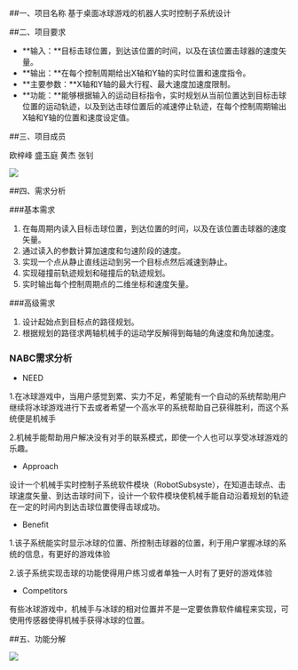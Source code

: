 ##一、项目名称
基于桌面冰球游戏的机器人实时控制子系统设计
 
##二、项目要求

 - **输入：**目标击球位置，到达该位置的时间，以及在该位置击球器的速度矢量。
 - **输出：**在每个控制周期给出X轴和Y轴的实时位置和速度指令。
 - **主要参数：**X轴和Y轴的最大行程、最大速度加速度限制。
 - **功能：**能够根据输入的运动目标指令，实时规划从当前位置达到目标击球位置的运动轨迹，以及到达击球位置后的减速停止轨迹，在每个控制周期输出X轴和Y轴的位置和速度设定值。

##三、项目成员

欧梓峰 盛玉庭 黄杰 张钊

![](http://images2015.cnblogs.com/blog/1069177/201612/1069177-20161229152520570-75695802.png)

##四、需求分析

###基本需求
 1. 在每周期内读入目标击球位置，到达位置的时间，以及在该位置击球器的速度矢量。
 2. 通过读入的参数计算加速度和匀速阶段的速度。
 3. 实现一个点从静止直线运动到另一个目标点然后减速到静止。
 4. 实现碰撞前轨迹规划和碰撞后的轨迹规划。
 5. 实时输出每个控制周期点的二维坐标和速度矢量。

###高级需求
 1. 设计起始点到目标点的路径规划。
 2. 根据规划的路径求两轴机械手的运动学反解得到每轴的角速度和角加速度。
 
### NABC需求分析
 - NEED
 
 1.在冰球游戏中，当用户感觉到累、实力不足，希望能有一个自动的系统帮助用户继续将冰球游戏进行下去或者希望一个高水平的系统帮助自己获得胜利，而这个系统便是机械手
 
 2.机械手能帮助用户解决没有对手的联系模式，即使一个人也可以享受冰球游戏的乐趣。
 - Approach

 设计一个机械手实时控制子系统软件模块（RobotSubsyste），在知道击球点、击球速度矢量、到达击球时间下，设计一个软件模块使机械手能自动沿着规划的轨迹在一定的时间内到达击球位置使得击球成功。
 - Benefit

 1.该子系统能实时显示冰球的位置、所控制击球器的位置，利于用户掌握冰球的系统的信息，有更好的游戏体验

 2.该子系统实现击球的功能使得用户练习或者单独一人时有了更好的游戏体验
 - Competitors

 有些冰球游戏中，机械手与冰球的相对位置并不是一定要依靠软件编程来实现，可使用传感器使得机械手获得冰球的位置。

##五、功能分解

![](http://images2015.cnblogs.com/blog/1069581/201701/1069581-20170104101136831-2061734150.png)
